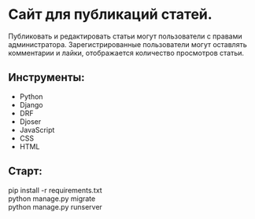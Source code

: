 # Сайт для публикаций статей.
Публиковать и редактировать статьи могут пользователи с правами администратора. Зарегистрированные 
пользователи могут оставлять комментарии и лайки, отображается количество просмотров статьи.

## Инструменты:
* Python
* Django
* DRF
* Djoser
* JavaScript
* CSS
* HTML

## Старт:

pip install -r requirements.txt <br>
python manage.py migrate <br>
python manage.py runserver

